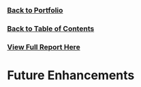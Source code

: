 ### [Back to Portfolio](index.md)

### [Back to Table of Contents](seniorproject.md)

### [View Full Report Here](fullReport.md)

Future Enhancements
====================
